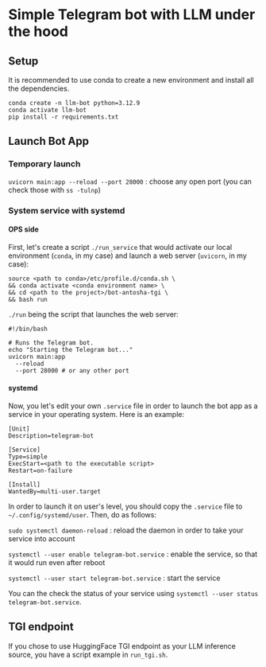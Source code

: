 # Simple Telegram bot with LLM under the hood 

## Setup

It is recommended to use conda to create a new environment and install all the dependencies.

```
conda create -n llm-bot python=3.12.9
conda activate llm-bot
pip install -r requirements.txt
```

## Launch Bot App

### Temporary launch

`uvicorn main:app --reload --port 28000` : choose any open port (you can check those with `ss -tulnp`)

### System service with systemd

#### OPS side

First, let's create a script `./run_service` that would activate our local environment (`conda`, in my case) and launch a web server (`uvicorn`, in my case):

```
source <path to conda>/etc/profile.d/conda.sh \
&& conda activate <conda environment name> \
&& cd <path to the project>/bot-antosha-tgi \
&& bash run
```

`./run` being the script that launches the web server:

```
#!/bin/bash

# Runs the Telegram bot.
echo "Starting the Telegram bot..."
uvicorn main:app
  --reload
  --port 28000 # or any other port
```

#### systemd

Now, you let's edit your own `.service` file in order to launch the bot app as a service in your operating system. Here is an example:

```
[Unit]
Description=telegram-bot

[Service]
Type=simple
ExecStart=<path to the executable script>
Restart=on-failure

[Install]
WantedBy=multi-user.target
```

In order to launch it on user's level, you should copy the `.service` file to `~/.config/systemd/user`. Then, do as follows:

`sudo systemctl daemon-reload` : reload the daemon in order to take your service into account

`systemctl --user enable telegram-bot.service` : enable the service, so that it would run even after reboot

`systemctl --user start telegram-bot.service` : start the service

You can the check the status of your service using `systemctl --user status telegram-bot.service`.


## TGI endpoint

If you chose to use HuggingFace TGI endpoint as your LLM inference source, you have a script example in `run_tgi.sh`.